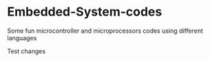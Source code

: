 # Embedded-System-codes
Some fun microcontroller and microprocessors codes using different languages

Test changes
